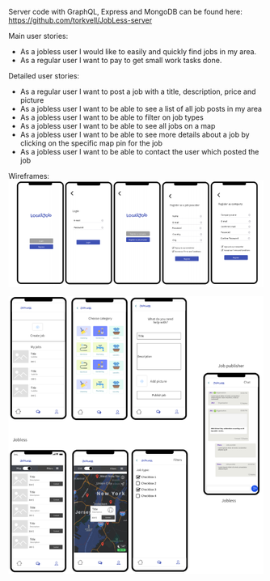 Server code with GraphQL, Express and MongoDB can be found here: https://github.com/torkvell/JobLess-server

Main user stories:

- As a jobless user I would like to easily and quickly find jobs in my area.
- As a regular user I want to pay to get small work tasks done.

Detailed user stories:

- As a regular user I want to post a job with a title, description, price and picture
- As a jobless user I want to be able to see a list of all job posts in my area
- As a jobless user I want to be able to filter on job types
- As a jobless user I want to be able to see all jobs on a map
- As a jobless user I want to be able to see more details about a job by clicking on the specific map pin for the job
- As a jobless user I want to be able to contact the user which posted the job

Wireframes:
![wireframe-login-signup](https://github.com/torkvell/JobLess-client/blob/master/src/assets/localJob-1.png) 

![wireframe-job-board](https://github.com/torkvell/JobLess-client/blob/master/src/assets/job-board-wireframe.png) 
